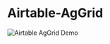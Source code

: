 # Airtable-AgGrid
![Airtable AgGrid Demo](https://drive.google.com/file/d/11xtDhGFo2VF2OCniIo-ZLv-22sJ_W1MZ/view?usp=drive_link)
